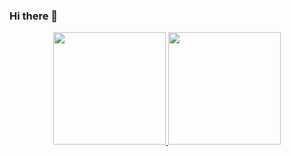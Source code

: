### Hi there 👋
<p align="center">
<a href="https://github.com/TheCloverly">
<img height="180em" src="https://github-readme-stats-eight-theta.vercel.app/api?username=Altlas78&show_icons=true&theme=algolia&include_all_commits=true&count_private=true"/>
<img height="180em" src="https://github-readme-stats-eight-theta.vercel.app/api/top-langs/?username=TheCloverly&layout=compact&langs_count=8&theme=algolia"/>
</a>
</p>

